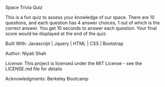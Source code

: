 Space Trivia Quiz 

This is a fun quiz to assess your knowledge of our space. There are 10 questions, and each question has 4 answer choices, 1 out of which is the correct answer. You get 10 seconds to answer each question. Your final score would be displayed at the end of the quiz.

Built With: Javascript | Jquery | HTML | CSS | Bootstrap

Author: Niyati Shah

License: This project is licensed under the MIT License - see the LICENSE.md file for details

Acknowledgments: Berkeley Bootcamp